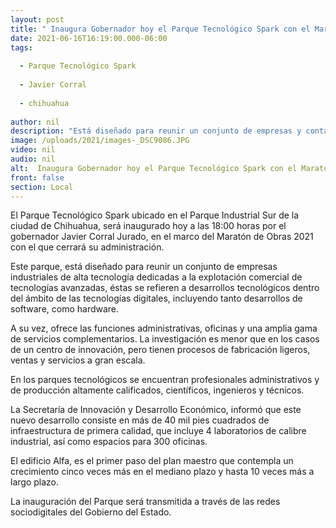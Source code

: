 ```yaml
---
layout: post
title: " Inaugura Gobernador hoy el Parque Tecnológico Spark con el Maratón de Obras 2021"
date: 2021-06-16T16:19:00.000-06:00
tags:
  
  - Parque Tecnológico Spark
  
  - Javier Corral
  
  - chihuahua
  
author: nil
description: "Está diseñado para reunir un conjunto de empresas y contará con profesionales administrativos y de producción altamente calificados, científicos, ingenieros y técnicos"
image: /uploads/2021/images-_DSC9086.JPG
video: nil
audio: nil
alt:  Inaugura Gobernador hoy el Parque Tecnológico Spark con el Maratón de Obras 2021
front: false
section: Local
---
```


El Parque Tecnológico Spark ubicado en el Parque Industrial Sur de la ciudad de Chihuahua, será inaugurado hoy a las 18:00 horas por el gobernador Javier Corral Jurado, en el marco del Maratón de Obras 2021 con el que cerrará su administración.

 

Este parque, está diseñado para reunir un conjunto de empresas industriales de alta tecnología dedicadas a la explotación comercial de tecnologías avanzadas, éstas se refieren a desarrollos tecnológicos dentro del ámbito de las tecnologías digitales, incluyendo tanto desarrollos de software, como hardware.

 

A su vez, ofrece las funciones administrativas, oficinas y una amplia gama de servicios complementarios. La investigación es menor que en los casos de un centro de innovación, pero tienen procesos de fabricación ligeros, ventas y servicios a gran escala.

 

En los parques tecnológicos se encuentran profesionales administrativos y de producción altamente calificados, científicos, ingenieros y técnicos.

 

La Secretaría de Innovación y Desarrollo Económico, informó que este nuevo desarrollo consiste en más de 40 mil pies cuadrados de infraestructura de primera calidad, que incluye 4 laboratorios de calibre industrial, así como espacios para 300 oficinas.

 

El edificio Alfa, es el primer paso del plan maestro que contempla un crecimiento cinco veces más en el mediano plazo y hasta 10 veces más a largo plazo.

 

La inauguración del Parque será transmitida a través de las redes sociodigitales del Gobierno del Estado.